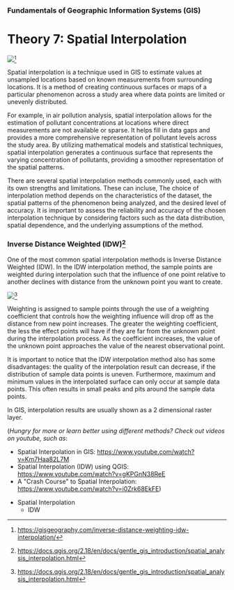 
### Fundamentals of Geographic Information Systems (GIS)

# Theory 7: Spatial Interpolation

![](https://gisgeography.com/wp-content/uploads/2016/05/IDW-Featured-Image-1265x568.png)[^1]

Spatial interpolation is a technique used in GIS to estimate values at unsampled locations based on known measurements from surrounding locations. It is a method of creating continuous surfaces or maps of a particular phenomenon across a study area where data points are limited or unevenly distributed.

For example, in air pollution analysis, spatial interpolation allows for the estimation of pollutant concentrations at locations where direct measurements are not available or sparse. It helps fill in data gaps and provides a more comprehensive representation of pollutant levels across the study area. By utilizing mathematical models and statistical techniques, spatial interpolation generates a continuous surface that represents the varying concentration of pollutants, providing a smoother representation of the spatial patterns.

There are several spatial interpolation methods commonly used, each with its own strengths and limitations. These can incluse, The choice of interpolation method depends on the characteristics of the dataset, the spatial patterns of the phenomenon being analyzed, and the desired level of accuracy. It is important to assess the reliability and accuracy of the chosen interpolation technique by considering factors such as the data distribution, spatial dependence, and the underlying assumptions of the method.

### Inverse Distance Weighted (IDW)[^2]
One of the most common spatial interpolation methods is Inverse Distance Weighted (IDW). In the IDW interpolation method, the sample points are weighted during interpolation such that the influence of one point relative to another declines with distance from the unknown point you want to create.

![](https://docs.qgis.org/2.18/en/_images/idw_interpolation.png)[^2]

Weighting is assigned to sample points through the use of a weighting coefficient that controls how the weighting influence will drop off as the distance from new point increases. The greater the weighting coefficient, the less the effect points will have if they are far from the unknown point during the interpolation process. As the coefficient increases, the value of the unknown point approaches the value of the nearest observational point.

It is important to notice that the IDW interpolation method also has some disadvantages: the quality of the interpolation result can decrease, if the distribution of sample data points is uneven. Furthermore, maximum and minimum values in the interpolated surface can only occur at sample data points. This often results in small peaks and pits around the sample data points.

In GIS, interpolation results are usually shown as a 2 dimensional raster layer.

(*Hungry for more or learn better using different methods? Check out videos on youtube, such as*:
- Spatial Interpolation in GIS: https://www.youtube.com/watch?v=Km7Haa82L7M
- Spatial Interpolation (IDW) using QGIS: https://www.youtube.com/watch?v=gKPGnN38ReE
- A "Crash Course" to Spatial Interpolation: https://www.youtube.com/watch?v=i0Zrk68EkFE)

[^1]: https://gisgeography.com/inverse-distance-weighting-idw-interpolation/
[^2]: https://docs.qgis.org/2.18/en/docs/gentle_gis_introduction/spatial_analysis_interpolation.html 

- Spatial Interpolation
	- IDW

<!--stackedit_data:
eyJoaXN0b3J5IjpbMTE3NjU3Mjg1MSwyMDE0OTk5NDAxLC0xMD
k4MzkyMjc5LC0xODI2NjEzMDQwXX0=
-->
